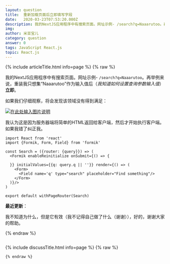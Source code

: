 ```yaml
---
layout: question
title:  重新加载页面后立即填写字段
date:   2020-03-23T07:53:20.000Z
description: 我的NextJS应用程序中有搜索页面。网址示例- /search?q=Naaarutoo。再举例来说，重装我只想集“Naaarutoo”作为输入值后（我知...
img: 
author: 米亚宝儿
category: question
answer: 0
tags: JavaScript React.js
topic: React.js
---
```

<div class="article-root">
  <div class="article">
    {% include articleTitle.html info=page %}
    {% raw %}
    <div class="article-content"><p><font style="vertical-align: inherit;"><font style="vertical-align: inherit;">我的NextJS应用程序中有搜索页面。</font><font style="vertical-align: inherit;">网址示例- </font></font><code>/search?q=Naaarutoo</code><font style="vertical-align: inherit;"><font style="vertical-align: inherit;">。</font><font style="vertical-align: inherit;">再举例来说，重装我只想集“Naaarutoo”作为输入值后（</font></font><em><font style="vertical-align: inherit;"><font style="vertical-align: inherit;">我知道如何设置查询参数输入值</font></font></em><font style="vertical-align: inherit;"><font style="vertical-align: inherit;">）</font></font><strong><font style="vertical-align: inherit;"><font style="vertical-align: inherit;">立即</font></font></strong><font style="vertical-align: inherit;"><font style="vertical-align: inherit;">。</font></font></p>

<p><font style="vertical-align: inherit;"><font style="vertical-align: inherit;">如果我们仔细观察，将会发现该领域没有得到满足：</font></font></p>

<p><a href="https://www.samyoc.com//uploads/users/24127/images/thumbnails/1584950000237.png" data-src="https://www.samyoc.com//uploads/users/24127/images/1584950000237.png" rel="nofollow noreferrer"><img src="https://i.stack.imgur.com/qh2gr.png" alt="在此处输入图片说明"></a></p>

<p><font style="vertical-align: inherit;"><font style="vertical-align: inherit;">我认为这是因为服务器端将简单的HTML返回给客户端，然后才开始执行客户端。</font><font style="vertical-align: inherit;">如果我错了纠正我。</font></font></p>

<pre><code>import React from 'react'<font></font>
import {Formik, Form, Field} from 'formik'<font></font>
<font></font>
const Search = ({router: {query}}) =&gt; (<font></font>
  &lt;Formik enableReinitialize onSubmit={() =&gt; {<font></font>
<font></font>
  }} initialValues={{q: query.q || ''}} render={() =&gt; (<font></font>
    &lt;Form&gt;<font></font>
      &lt;Field name='q' type="search" placeholder="Find something"/&gt;<font></font>
    &lt;/Form&gt;<font></font>
  )}/&gt;<font></font>
)<font></font>
<font></font>
export default withPageRouter(Search)<font></font>
</code></pre>

<p><strong><font style="vertical-align: inherit;"><font style="vertical-align: inherit;">最近更新</font></font></strong><font style="vertical-align: inherit;"><font style="vertical-align: inherit;">：</font></font></p>

<p><font style="vertical-align: inherit;"><font style="vertical-align: inherit;">我不知道为什么，但是它有效（我不记得自己做了什么（谢谢）），好的，谢谢大家的帮助。</font></font></p></div>
    {% endraw %}
  </div>
  <p style="height: 0;width:0;overflow: hidden;"> 第2956篇《重新加载页面后立即填写字段》来自Winter(https://github.com/aiyld/aiyld.github.io)的站点</p>
  <div class="discuss-wrapper">
    {% include discussTitle.html info=page %}
    {% raw %}
    
    {% endraw %}
  </div>
<div>

